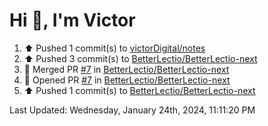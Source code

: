 <h1>Hi 👋, I'm Victor </h1>

<!--RECENT_ACTIVITY:start-->
1. ⬆️ Pushed 1 commit(s) to [victorDigital/notes](https://github.com/victorDigital/notes)<br>
2. ⬆️ Pushed 3 commit(s) to [BetterLectio/BetterLectio-next](https://github.com/BetterLectio/BetterLectio-next)<br>
3. 🎉 Merged PR [#7](https://github.com/BetterLectio/BetterLectio-next/pull/7) in [BetterLectio/BetterLectio-next](https://github.com/BetterLectio/BetterLectio-next)<br>
4. 💪 Opened PR [#7](https://github.com/BetterLectio/BetterLectio-next/pull/7) in [BetterLectio/BetterLectio-next](https://github.com/BetterLectio/BetterLectio-next)<br>
5. ⬆️ Pushed 1 commit(s) to [BetterLectio/BetterLectio-next](https://github.com/BetterLectio/BetterLectio-next)<br>
<!--RECENT_ACTIVITY:end-->

<!--RECENT_ACTIVITY:last_update-->
Last Updated: Wednesday, January 24th, 2024, 11:11:20 PM
<!--RECENT_ACTIVITY:last_update_end-->
